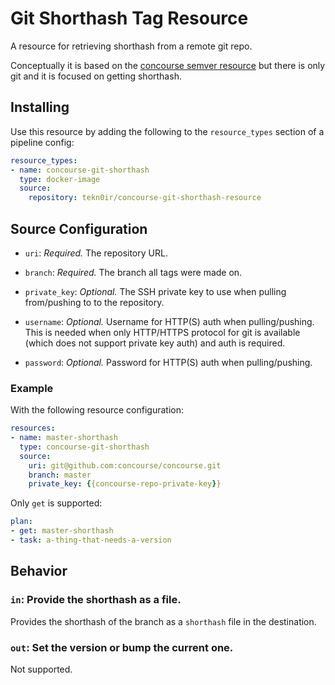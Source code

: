 # Git Shorthash Tag Resource

A resource for retrieving shorthash from a remote git repo.

Conceptually it is based on the [concourse semver resource](https://github.com/concourse/semver-resource) but there is only git and it is focused on getting shorthash.

## Installing

Use this resource by adding the following to the `resource_types` section of a pipeline config:

```yaml
resource_types:
- name: concourse-git-shorthash
  type: docker-image
  source:
    repository: tekn0ir/concourse-git-shorthash-resource
```

## Source Configuration

* `uri`: *Required.* The repository URL.

* `branch`: *Required.* The branch all tags were made on.

* `private_key`: *Optional.* The SSH private key to use when pulling from/pushing to to the repository.

* `username`: *Optional.* Username for HTTP(S) auth when pulling/pushing.
   This is needed when only HTTP/HTTPS protocol for git is available (which does not support private key auth) and auth is required.

* `password`: *Optional.* Password for HTTP(S) auth when pulling/pushing.

### Example

With the following resource configuration:

``` yaml
resources:
- name: master-shorthash
  type: concourse-git-shorthash
  source:
    uri: git@github.com:concourse/concourse.git
    branch: master
    private_key: {{concourse-repo-private-key}}
```


Only `get` is supported:

``` yaml
plan:
- get: master-shorthash
- task: a-thing-that-needs-a-version
```

## Behavior

### `in`: Provide the shorthash as a file.

Provides the shorthash of the branch as a `shorthash` file in the destination.


### `out`: Set the version or bump the current one.

Not supported.
